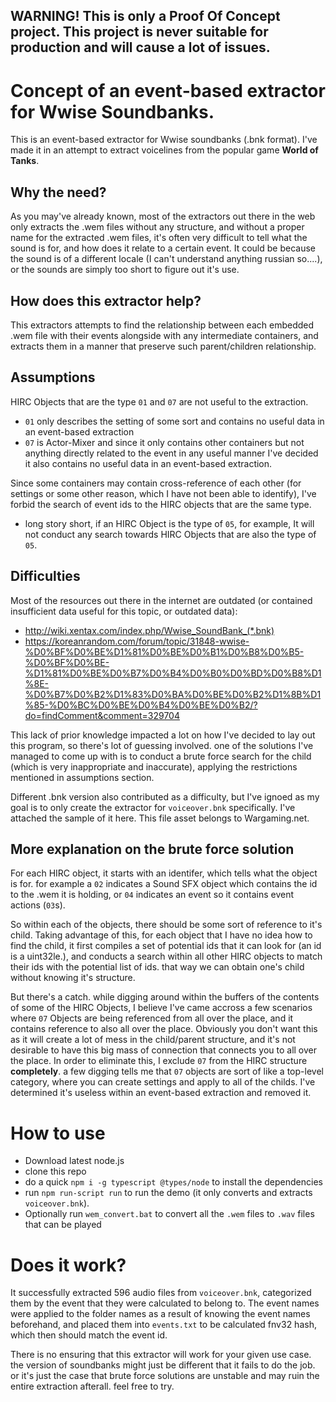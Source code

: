 ## WARNING! This is only a Proof Of Concept project. This project is never suitable for production and will cause a lot of issues.
# Concept of an event-based extractor for Wwise Soundbanks.
This is an event-based extractor for Wwise soundbanks (.bnk format). I've made it in an attempt to extract voicelines from the popular game **World of Tanks**.
## Why the need?
As you may've already known, most of the extractors out there in the web only extracts the .wem files without any structure, and without a proper name for the extracted .wem files, it's often very difficult to tell what the sound is for, and how does it relate to a certain event. It could be because the sound is of a different locale (I can't understand anything russian so....), or the sounds are simply too short to figure out it's use.

## How does this extractor help?
This extractors attempts to find the relationship between each embedded .wem file with their events alongside with any intermediate containers, and extracts them in a manner that preserve such parent/children relationship.

## Assumptions
HIRC Objects that are the type `01` and `07` are not useful to the extraction. 
- `01` only describes the setting of some sort and contains no useful data in an event-based extraction
- `07` is Actor-Mixer and since it only contains other containers but not anything directly related to the event in any useful manner I've decided it also contains no useful data in an event-based extraction.

Since some containers may contain cross-reference of each other (for settings or some other reason, which I have not been able to identify), I've forbid the search of event ids to the HIRC objects that are the same type.
- long story short, if an HIRC Object is the type of `05`, for example, It will not conduct any search towards HIRC Objects that are also the type of `05`.

## Difficulties
Most of the resources out there in the internet are outdated (or contained insufficient data useful for this topic, or outdated data): 
- http://wiki.xentax.com/index.php/Wwise_SoundBank_(*.bnk)
- https://koreanrandom.com/forum/topic/31848-wwise-%D0%BF%D0%BE%D1%81%D0%BE%D0%B1%D0%B8%D0%B5-%D0%BF%D0%BE-%D1%81%D0%BE%D0%B7%D0%B4%D0%B0%D0%BD%D0%B8%D1%8E-%D0%B7%D0%B2%D1%83%D0%BA%D0%BE%D0%B2%D1%8B%D1%85-%D0%BC%D0%BE%D0%B4%D0%BE%D0%B2/?do=findComment&comment=329704

This lack of prior knowledge impacted a lot on how I've decided to lay out this program, so there's lot of guessing involved. one of the solutions I've managed to come up with is to conduct a brute force search for the child (which is very inappropriate and inaccurate), applying the restrictions mentioned in assumptions section.

Different .bnk version also contributed as a difficulty, but I've ignoed as my goal is to only create the extractor for `voiceover.bnk` specifically. I've attached the sample of it here. This file asset belongs to Wargaming.net.

## More explanation on the brute force solution
For each HIRC object, it starts with an identifer, which tells what the object is for. for example a `02` indicates a Sound SFX object which contains the id to the .wem it is holding, or `04` indicates an event so it contains event actions (`03`s).

So within each of the objects, there should be some sort of reference to it's child. Taking advantage of this, for each object that I have no idea how to find the child, it first compiles a set of potential ids that it can look for (an id is a uint32le.), and conducts a search within all other HIRC objects to match their ids with the potential list of ids. that way we can obtain one's child without knowing it's structure. 

But there's a catch. while digging around within the buffers of the contents of some of the HIRC Objects, I believe I've came accross a few scenarios where `07` Objects are being referenced from all over the place, and it contains reference to also all over the place. Obviously you don't want this as it will create a lot of mess in the child/parent structure, and it's not desirable to have this big mass of connection that connects you to all over the place. In order to eliminate this, I exclude `07` from the HIRC structure **completely**. a few digging tells me that `07` objects are sort of like a top-level category, where you can create settings and apply to all of the childs. I've determined it's useless within an event-based extraction and removed it.

# How to use
- Download latest node.js
- clone this repo
- do a quick `npm i -g typescript @types/node` to install the dependencies
- run `npm run-script run` to run the demo (it only converts and extracts `voiceover.bnk`).
- Optionally run `wem_convert.bat` to convert all the `.wem` files to `.wav` files that can be played

# Does it work?

It successfully extracted 596 audio files from `voiceover.bnk`, categorized them by the event that they were calculated to belong to. The event names were applied to the folder names as a result of knowing the event names beforehand, and placed them into `events.txt` to be calculated fnv32 hash, which then should match the event id.

There is no ensuring that this extractor will work for your given use case. the version of soundbanks might just be different that it fails to do the job. or it's just the case that brute force solutions are unstable and may ruin the entire extraction afterall. feel free to try.